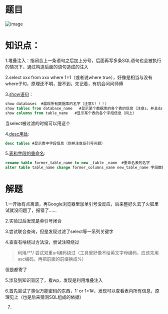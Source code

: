 题目
====
![image](https://user-images.githubusercontent.com/71497784/129880448-971f7809-3e59-4685-a327-f6848ab39e3e.png)

 知识点：
 =====
 1.堆叠注入：指闭合上一条语句之后加上分号，后面再写多条SQL语句也会被执行的情况下，通过构造后面的语句造成的注入
 
 2.select xxx from xxx where 1=1（或者说where true），好像是相当与没有where子句，原理还不明，搜不到，先记着，有机会问问师傅
 
 3.[show语句](https://www.cnblogs.com/wchonge/p/8462814.html)：  
 ```SQL
 show databases  #展现所有数据库的名字（注意S！！！）
 show tables from database_name   #显示某个数据库的各个表的信息（注意s，并且database_name有时会因为其数据类型的不一样，有时候要用反引号包括起来！）
 show columns from table_name   #显示某个表的各个字段信息（同上）
 ```
 当select被过滤的时候可以用这个
 
 4.[desc用处](https://blog.csdn.net/weixin_30516243/article/details/96255331):
 ```SQL
 desc tables #显示表中字段信息（同样注意反引号问题）
 ```
 5.[表和字段的重命名](https://blog.csdn.net/cho3en1/article/details/53293123):
 ```SQL
 rename table former_table_name to new _table _name  #重命名表的名字
 alter table table_name change former_columns_name new_table_name 字段数据类型 #重命名某个表的某一字段名
```

解题
====
1.一开始有点离谱，再Google浏览器里加单引号没反应，后来整好久去了火狐里试就没问题了，报错了......

2.实验过后发现是单引号闭合

3.尝试联合查询，但是发现过滤了select等一系列关键字

4.查查有啥绕过方法没，尝试注释绕过
>利用/\*\*/
尝试双重url编码绕过（工具里好像不给英文字母编码，应该先用asc编码，再把前面的前缀换成%）

但是都寄了

5.涉及到知识盲区了，看wp，发现是利用堆叠注入

6.首先尝试了类似万能密码的东西，1' or 1=1#，发现可以查看表内所有信息，原理见上（也是后来猜测SQL组成的依据）

7.
